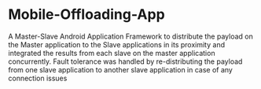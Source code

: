# Mobile-Offloading-App
A Master-Slave Android Application Framework to distribute the payload on the Master application to the Slave applications in its proximity and integrated the results from each slave on the master application concurrently.
Fault tolerance was handled by re-distributing the payload from one slave application to another slave application in case of any connection issues 
